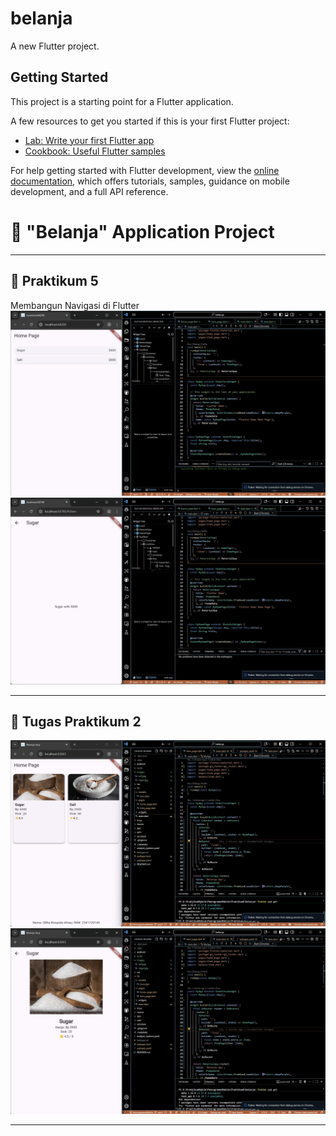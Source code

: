 # belanja

A new Flutter project.

## Getting Started

This project is a starting point for a Flutter application.

A few resources to get you started if this is your first Flutter project:

- [Lab: Write your first Flutter app](https://docs.flutter.dev/get-started/codelab)
- [Cookbook: Useful Flutter samples](https://docs.flutter.dev/cookbook)

For help getting started with Flutter development, view the
[online documentation](https://docs.flutter.dev/), which offers tutorials,
samples, guidance on mobile development, and a full API reference.

# 📱 "Belanja" Application Project

---

## 🧪 Praktikum 5
Membangun Navigasi di Flutter
![Praktikum 5](./Images/praktikum5_a.jpeg)  
![Praktikum 5](./Images/praktikum5_b.jpeg)  

---

## 🧪 Tugas Praktikum 2
![Tugas Praktikum 2](./Images/Tugaspraktikum2_a.jpeg) 
![Tugas Praktikum 2](./Images/Tugaspraktikum2_b.jpeg)  

---
